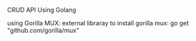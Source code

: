 CRUD API Using Golang

using Gorilla MUX: external libraray
to install gorilla mux: go get "github.com/gorilla/mux"
